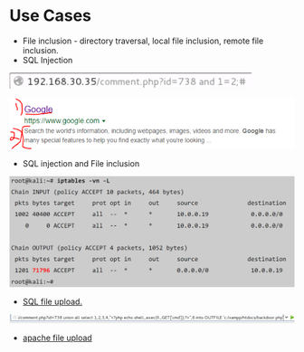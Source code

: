 # Use Cases

* File inclusion - directory traversal, local file inclusion, remote file inclusion.
* SQL Injection

![sql injection example 1](../.gitbook/assets/image%20%287%29.png)

![sql injection example 2](../.gitbook/assets/image%20%2821%29.png)

* SQL injection and File inclusion

![sql injection + file inclusion](../.gitbook/assets/image%20%2820%29.png)

* [SQL file upload.](7.2-file-inclusion-vulnerabilities.md#7-2-3-lfi-enable-and-rfi-disabled-approach-1)

![sql file upload](../.gitbook/assets/image%20%282%29.png)

* [apache file upload ](7.2-file-inclusion-vulnerabilities.md#7-2-4-lfi-enabled-and-rfi-disabled-approach-2)



